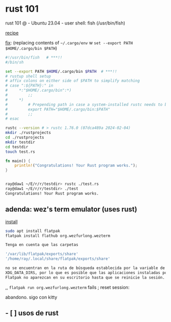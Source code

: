 # rust 101

rust 101 @
    - Ubuntu 23.04
    - user shell: fish (/usr/bin/fish)

[recipe](https://www.digitalocean.com/community/tutorials/install-rust-on-ubuntu-linux)

[fix](https://forum.garudalinux.org/t/getting-rust-related-error-in-fish-konsole/10373):
(replacing contents of `~/.cargo/env` w `set --export PATH $HOME/.cargo/bin $PATH`)

```sh
#!/usr/bin/fish   # ***!!
#/bin/sh

set --export PATH $HOME/.cargo/bin $PATH  # ***!!
# rustup shell setup
# affix colons on either side of $PATH to simplify matching
# case ":${PATH}:" in
#     *:"$HOME/.cargo/bin":*)
#         ;;
#     *)
#         # Prepending path in case a system-installed rustc needs to be overridden
#         export PATH="$HOME/.cargo/bin:$PATH"
#         ;;
# esac
```

```sh
rustc --version # > rustc 1.76.0 (07dca489a 2024-02-04)
mkdir ./rustprojects
cd ./rustprojects
mkdir testdir
cd testdir
touch test.rs
```

```rs
fn main() {
    println!("Congratulations! Your Rust program works.");
}
```

```sh

ray@daw1 ~/E/r/r/testdir> rustc ./test.rs
ray@daw1 ~/E/r/r/testdir> ./test 
Congratulations! Your Rust program works.
```

## adenda: wez's term emulator (uses rust)

[install](https://wezfurlong.org/wezterm/install/linux.html) 

```sh
sudo apt install flatpak
flatpak install flathub org.wezfurlong.wezterm

Tenga en cuenta que las carpetas 

'/var/lib/flatpak/exports/share'
'/home/ray/.local/share/flatpak/exports/share'

no se encuentran en la ruta de búsqueda establecida por la variable de entorno
XDG_DATA_DIRS, por lo que es posible que las aplicaciones instaladas por
Flatpak no aparezcan en su escritorio hasta que se reinicie la sesión.
```

,, `flatpak run org.wezfurlong.wezterm` fails ; reset session: 

abandono. sigo con kitty

## - [ ] usos de rust
